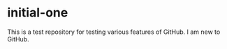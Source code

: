 # initial-one

This is a test repository for testing various features of GitHub.
I am new to GitHub.

